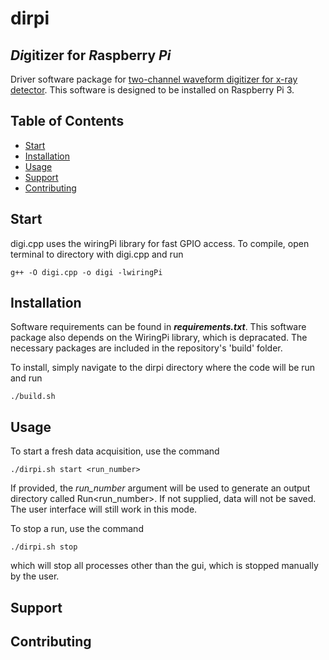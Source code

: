 # dirpi
## *Di*gitizer for *R*aspberry *Pi*

Driver software package for [two-channel waveform digitizer for x-ray detector](http://dstuart.physics.ucsb.edu/Lgbk/pub/E41214.dir/E41214.html). This software is designed to be installed on Raspberry Pi 3. 

## Table of Contents

- [Start](#start)
- [Installation](#installation)
- [Usage](#usage)
- [Support](#support)
- [Contributing](#contributing)

## Start 
digi.cpp uses the wiringPi library for fast GPIO access. To compile, open terminal to directory with digi.cpp and run
```
g++ -O digi.cpp -o digi -lwiringPi
```


## Installation
Software requirements can be found in ***requirements.txt***. 
This software package also depends on the WiringPi library, which is depracated. The necessary packages are included in the repository's 'build' folder. 

To install, simply navigate to the dirpi directory where the code will be run and run 

```
./build.sh
```

## Usage  
To start a fresh data acquisition, use the command 
```
./dirpi.sh start <run_number>
```

If provided, the *run_number* argument will be used to generate an output directory called Run<run_number>. If not supplied, data will not be saved. The user interface will still work in this mode. 

To stop a run, use the command 
```
./dirpi.sh stop
```
which will stop all processes other than the gui, which is stopped manually by the user. 

## Support

## Contributing
